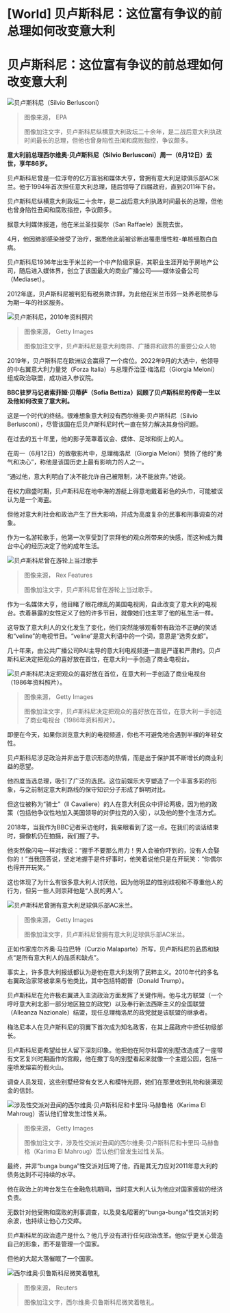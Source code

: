 # [World] 贝卢斯科尼：这位富有争议的前总理如何改变意大利

#  贝卢斯科尼：这位富有争议的前总理如何改变意大利


![贝卢斯科尼（Silvio Berlusconi）](_130065200_f693c0cfd30ab1c1a19208cb2a1a7a2eb0d7fa8e0_100_2953_16611000x563.jpg)

> 图像来源，  EPA
>
> 图像加注文字，贝卢斯科尼纵横意大利政坛二十余年，是二战后意大利执政时间最长的总理，但他也曾身陷性丑闻和腐败指控，争议颇多。

**意大利前总理西尔维奥·贝卢斯科尼（Silvio Berlusconi）周一（6月12日）去世，享年86岁。**

贝卢斯科尼曾是一位浮夸的亿万富翁和媒体大亨，曾拥有意大利足球俱乐部AC米兰。他于1994年首次担任意大利总理，随后领导了四届政府，直到2011年下台。

贝卢斯科尼纵横意大利政坛二十余年，是二战后意大利执政时间最长的总理，但他也曾身陷性丑闻和腐败指控，争议颇多。

据意大利媒体报道，他在米兰圣拉斐尔（San Raffaele）医院去世。

4月，他因肺部感染接受了治疗，据悉他此前被诊断出罹患慢性粒-单核细胞白血病。

贝卢斯科尼1936年出生于米兰的一个中产阶级家庭，其职业生涯开始于房地产公司，随后进入媒体界，创立了该国最大的商业广播公司——媒体设备公司（Mediaset）。

2012年底，贝卢斯科尼被判犯有税务欺诈罪，为此他在米兰市郊一处养老院参与为期一年的社区服务。

![贝卢斯科尼，2010年资料照片](_107148263_gettyimages-527619028.jpg)

> 图像来源，  Getty Images
>
> 图像加注文字，贝卢斯科尼是意大利商界、广播界和政界的重要公众人物

2019年，贝卢斯科尼在欧洲议会赢得了一个席位。2022年9月的大选中，他领导的中右翼意大利力量党（Forza Italia）与总理乔治亚·梅洛尼（Giorgia Meloni）组成政治联盟，成功进入参议院。

**BBC驻罗马记者索菲娅·贝蒂萨（Sofia Bettiza）回顾了贝卢斯科尼的传奇一生以及他如何改变了意大利。**


这是一个时代的终结。很难想象意大利没有西尔维奥·贝卢斯科尼（Silvio Berlusconi），尽管该国在后贝卢斯科尼时代一直在努力解决其身份问题。

在过去的五十年里，他的影子笼罩着议会、媒体、足球和街上的人。

在周一（6月12日）的致敬影片中，总理梅洛尼（Giorgia Meloni）赞扬了他的“勇气和决心”，称他是该国历史上最有影响力的人之一。

“通过他，意大利明白了决不能允许自己被限制，决不能放弃。”她说。

在权力鼎盛时期，贝卢斯科尼在地中海的游艇上得意地戴着彩色的头巾，可能被误认为是一个海盗。

但他对意大利社会和政治产生了巨大影响，并成为高度复杂的民事和刑事调查的对象。

作为一名游轮歌手，他第一次享受到了崇拜他的观众所带来的快感，而这种成为舞台中心的经历决定了他的成年生活。

![贝卢斯科尼曾在游轮上当过歌手](_107148256_mediaitem87253711.jpg)

> 图像来源，  Rex Features
>
> 图像加注文字，贝卢斯科尼曾在游轮上当过歌手。

作为一名媒体大亨，他目睹了眼花缭乱的美国电视网，自此改变了意大利的电视台。衣着暴露的女性定义了他的许多节目，就像她们也主宰了他的私生活一样。

这导致了意大利人的文化发生了变化，他们突然能够观看带有政治不正确的笑话和“veline”的电视节目。“veline”是意大利语中的一个词，意思是“选秀女郎”。

几十年来，由公共广播公司RAI主导的意大利电视频道一直是严谨和严肃的。贝卢斯科尼决定把观众的喜好放在首位，在意大利一手创造了商业电视台。

![贝卢斯科尼决定把观众的喜好放在首位，在意大利一手创造了商业电视台（1986年资料照片）。](_107148258_gettyimages-526743830.jpg)

> 图像来源，  Getty Images
>
> 图像加注文字，贝卢斯科尼决定把观众的喜好放在首位，在意大利一手创造了商业电视台（1986年资料照片）。

即便在今天，如果你浏览意大利的电视频道，你也不可避免地会遇到半裸的年轻女性。

贝卢斯科尼涉足政治并非出于意识形态的热情，而是出于保护其不断增长的商业利益的愿望。

他四度当选总理，吸引了广泛的选民。这位前娱乐大亨塑造了一个丰富多彩的形象，与之前制定意大利路线的保守知识分子形成了鲜明对比。

但这位被称为“骑士”（Il Cavaliere）的人在意大利民众中评论两极，因为他的政策（包括他争议性地加入美国领导的对伊拉克的入侵），以及他的整个生活方式。

2018年，当我作为BBC记者采访他时，我亲眼看到了这一点。在我们的谈话结束时，摄像机仍在拍摄，我们握了手。

他突然像闪电一样对我说：“握手不要那么用力！男人会被你吓到的，没有人会娶你的！”当我回答说，坚定地握手是件好事时，他笑着说他只是在开玩笑：“你偶尔也得开开玩笑。”

这也体现了为什么有很多意大利人讨厌他，因为他明显的性别歧视和不尊重他人的行为，但另一些人则崇拜他是“人民的男人”。

![贝卢斯科尼曾拥有意大利足球俱乐部AC米兰。](_87253815_87253814.jpg)

> 图像来源，  Getty Images
>
> 图像加注文字，贝卢斯科尼曾拥有意大利足球俱乐部AC米兰。

正如作家库尔齐奥·马拉巴特（Curzio Malaparte）所写，贝卢斯科尼的品质和缺点“是所有意大利人的品质和缺点”。

事实上，许多意大利报纸都认为是他在意大利发明了民粹主义。2010年代的多名右翼政治家常被拿来与他类比，其中包括特朗普（Donald Trump）。

贝卢斯科尼在允许极右翼进入主流政治方面发挥了关键作用。他与北方联盟（一个呼吁意大利北部一部分地区独立的政党）以及奉行新法西斯主义的全国联盟（Alleanza Nazionale）结盟，现任总理梅洛尼的政党就是该联盟的继承者。

梅洛尼本人在贝卢斯科尼的羽翼下首次成为知名政客，在其上届政府中担任初级部长。

贝卢斯科尼更希望给世人留下深刻印象。他把他在阿尔科雷的别墅改造成了一座带有文艺复兴时期画作的宫殿，他在撒丁岛的别墅看起来就像一个主题公园，包括一座喷发熔岩的假火山。

调查人员发现，这些别墅经常有女艺人和模特光顾，她们在那里收到礼物和装满现金的信封。

![涉及性交派对丑闻的西尔维奥·贝卢斯科尼和卡里玛·马赫鲁格（Karima El Mahroug）否认他们曾发生过性关系。](_107148015_berlusconi_ruby_composite2010getty.jpg)

> 图像来源，  Getty Images
>
> 图像加注文字，涉及性交派对丑闻的西尔维奥·贝卢斯科尼和卡里玛·马赫鲁格（Karima El Mahroug）否认他们曾发生过性关系。

最终，并非“bunga bunga”性交派对压垮了他，而是其无力应对2011年意大利的债务达到不可持续的水平。

他在政治上的垮台发生在金融危机期间，当时意大利人认为他应对国家疲软的经济负责。

无数针对他受贿和腐败的刑事调查，以及臭名昭著的“bunga-bunga”性交派对的余波，也持续让他心力交瘁。

贝卢斯科尼的政治遗产是什么？他几乎没有进行任何政治改革。他似乎更关心营造自己的形象，而不是管理一个国家。

但他的大起大落催眠了一个国家。

![西尔维奥·贝鲁斯科尼微笑着敬礼](_130069371_p0ftrx3x.jpg)

> 图像来源，  Reuters
>
> 图像加注文字，西尔维奥·贝鲁斯科尼微笑着敬礼。


